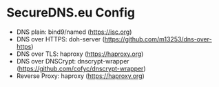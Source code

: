 # SecureDNS.eu Config

- DNS plain: bind9/named (https://isc.org)
- DNS over HTTPS: doh-server (https://github.com/m13253/dns-over-https)
- DNS over TLS: haproxy (https://haproxy.org)
- DNS over DNSCrypt: dnscrypt-wrapper (https://github.com/cofyc/dnscrypt-wrapper)
- Reverse Proxy: haproxy (https://haproxy.org)
